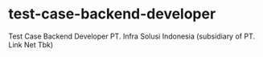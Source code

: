 # test-case-backend-developer
Test Case Backend Developer PT. Infra Solusi Indonesia (subsidiary of PT. Link Net Tbk)
